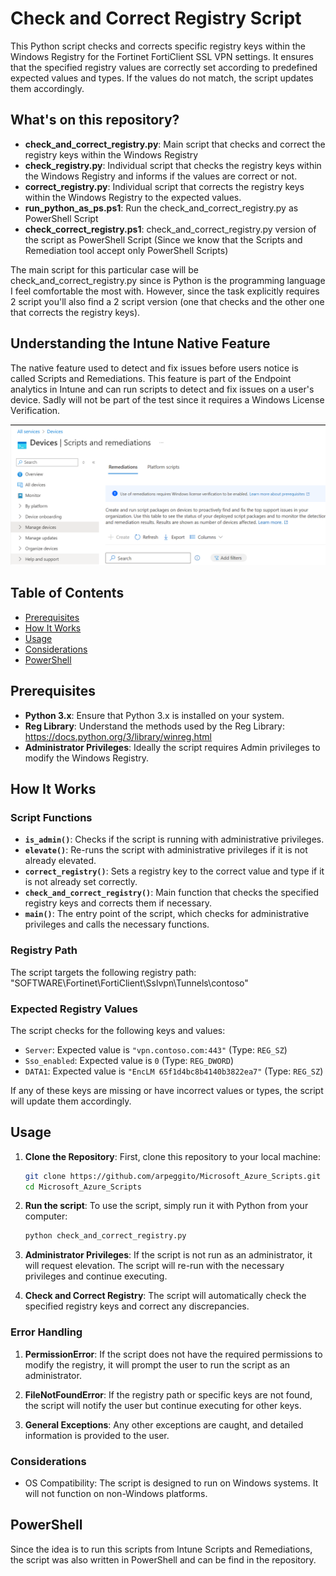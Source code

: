 # Check and Correct Registry Script

This Python script checks and corrects specific registry keys within the Windows Registry for the Fortinet FortiClient SSL VPN settings. It ensures that the specified registry values are correctly set according to predefined expected values and types. If the values do not match, the script updates them accordingly.

## What's on this repository?

- **check_and_correct_registry.py**: Main script that checks and correct the registry keys within the Windows Registry
- **check_registry.py**: Individual script that checks the registry keys within the Windows Registry and informs if the values are correct or not.
- **correct_registry.py**: Individual script that corrects the registry keys within the Windows Registry to the expected values.
- **run_python_as_ps.ps1**: Run the check_and_correct_registry.py as PowerShell Script
- **check_correct_registry.ps1**: check_and_correct_registry.py version of the script as PowerShell Script (Since we know that the Scripts and Remediation tool accept only PowerShell Scripts)

The main script for this particular case will be check_and_correct_registry.py since is Python is the programming language I feel comfortable the most with. However, since the task explicitly requires 2 script you'll also find a 2 script version (one that checks and the other one that corrects the registry keys).

## Understanding the Intune Native Feature

The native feature used to detect and fix issues before users notice is called Scripts and Remediations. This feature is part of the Endpoint analytics in Intune and can run scripts to detect and fix issues on a user's device. Sadly will not be part of the test since it requires a Windows License Verification.

![alt text](image.png)

## Table of Contents

- [Prerequisites](#prerequisites)
- [How It Works](#how-it-works)
- [Usage](#usage)
- [Considerations](#considerations)
- [PowerShell](#powershell) 


## Prerequisites

- **Python 3.x**: Ensure that Python 3.x is installed on your system.
- **Reg Library**: Understand the methods used by the Reg Library: https://docs.python.org/3/library/winreg.html
- **Administrator Privileges**: Ideally the script requires Admin privileges to modify the Windows Registry.


## How It Works

### Script Functions

- **`is_admin()`**: Checks if the script is running with administrative privileges.
- **`elevate()`**: Re-runs the script with administrative privileges if it is not already elevated.
- **`correct_registry()`**: Sets a registry key to the correct value and type if it is not already set correctly.
- **`check_and_correct_registry()`**: Main function that checks the specified registry keys and corrects them if necessary.
- **`main()`**: The entry point of the script, which checks for administrative privileges and calls the necessary functions.

### Registry Path

The script targets the following registry path: "SOFTWARE\Fortinet\FortiClient\Sslvpn\Tunnels\contoso"

### Expected Registry Values

The script checks for the following keys and values:

- `Server`: Expected value is `"vpn.contoso.com:443"` (Type: `REG_SZ`)
- `Sso_enabled`: Expected value is `0` (Type: `REG_DWORD`)
- `DATA1`: Expected value is `"EncLM 65f1d4bc8b4140b3822ea7"` (Type: `REG_SZ`)

If any of these keys are missing or have incorrect values or types, the script will update them accordingly.

## Usage

1. **Clone the Repository**: First, clone this repository to your local machine:

    ```bash
    git clone https://github.com/arpeggito/Microsoft_Azure_Scripts.git
    cd Microsoft_Azure_Scripts


2. **Run the script**: To use the script, simply run it with Python from your computer:
   ```bash
   python check_and_correct_registry.py

3. **Administrator Privileges**: If the script is not run as an administrator, it will request elevation. The script will re-run with the necessary privileges and continue executing.

4. **Check and Correct Registry**: The script will automatically check the specified registry keys and correct any discrepancies.

### Error Handling

1. **PermissionError**: If the script does not have the required permissions to modify the registry, it will prompt the user to run the script as an administrator.

2. **FileNotFoundError**: If the registry path or specific keys are not found, the script will notify the user but continue executing for other keys.

3. **General Exceptions**: Any other exceptions are caught, and detailed information is provided to the user.

### Considerations 

- OS Compatibility: The script is designed to run on Windows systems. It will not function on non-Windows platforms.

## PowerShell

Since the idea is to run this scripts from Intune Scripts and Remediations, the script was also written in PowerShell and can be find in the repository.
